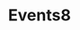 ---
title: "Events8"
Date: 2019-09-23T12:03:57+02:00
adressComp:
    adress: ""
    postalCode: "75000"
    city: "Paris"
    label: ""
when: 2020-05-23T12:03:57+02:00
desciption: ""
photos: ""
draft: True
important: False
association: ""

---